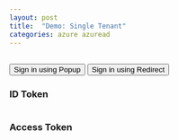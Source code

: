 ```yaml
---
layout: post
title:  "Demo: Single Tenant"
categories: azure azuread
---
```


<script src="{{ base.url }}/assets/js/msal.js"></script>

<!-- importing app scripts | load order is important -->
<script>

// Config object to be passed to Msal on creation
const msalConfig = {
  auth: {
    clientId: "060d181a-86b1-47f8-9fc5-2be256ecd1ca",
    authority: "https://login.microsoftonline.com/aefcb506-bdad-43a9-bc13-b45dd2839172",
    redirectUri: "{{ site.url }}/azure/azuread/Demo-Single-Tenant.html",
  },
  cache: {
    cacheLocation: "sessionStorage", // This configures where your cache will be stored
    storeAuthStateInCookie: false, // Set this to "true" if you are having issues on IE11 or Edge
    forceRefresh: false // Set this to "true" to skip a cached token and go to the server to get a new
  }
};

// Add here scopes for id token to be used at MS Identity Platform endpoints.
const loginRequest = {
  scopes: ["openid", "profile", "User.Read"],
};

</script>
<script type="text/javascript" src="{{ base.url }}/assets/js/singleTenant/ui.js"></script>  
<script type="text/javascript" src="{{ base.url }}/assets/js/singleTenant/auth.js"></script>
<script type="text/javascript" src="{{ base.url }}/assets/js/singleTenant/graph.js"></script>

<h2 id="WelcomeMessage"></h2>
<div>
  <button id="SignInPopup" onclick="signIn(this.id)">Sign in using Popup</button>
  <button id="SignInRedirect" onclick="signIn(this.id)">Sign in using Redirect</button>
  <button id="SignOut" onclick="signOut(this.id)" style="display:none">Sign out</button>
</div>


### ID Token
<pre><code id="IdToken"></code></pre>

### Access Token
<pre><code id="AccessToken"></code></pre>
